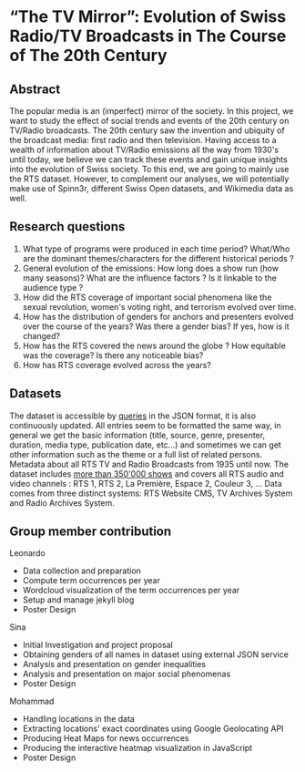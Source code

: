 # “The TV Mirror”: Evolution of Swiss Radio/TV Broadcasts in The Course of The 20th Century

## Abstract
The popular media is an (imperfect) mirror of the society. In this project, we want to study the effect of social trends and events of the 20th century on TV/Radio broadcasts. The 20th century saw the invention and ubiquity of the broadcast media: first radio and then television. Having access to a wealth of information about TV/Radio emissions all the way from 1930's until today, we believe we can track these events and gain unique insights into the evolution of Swiss society. To this end, we are going to mainly use the RTS dataset. However, to complement our analyses, we will potentially make use of Spinn3r, different Swiss Open datasets, and Wikimedia data as well.

## Research questions

1. What type of programs were produced in each time period? What/Who are the dominant themes/characters for the different historical periods ?
2. General evolution of the emissions: How long does a show run (how many seasons)? What are the influence factors ? Is it linkable to the audience type ?
3. How did the RTS coverage of important social phenomena like the sexual revolution, women's voting right, and terrorism evolved over time.
4. How has the distribution of genders for anchors and presenters evolved over the course of the years? Was there a gender bias? If yes, how is it changed?
5. How has the RTS covered the news around the globe ? How equitable was the coverage? Is there any noticeable bias?
6. How has RTS coverage evolved across the years?

## Datasets

The dataset is accessible by [queries](https://api.srgssr.ch/rts-archives-public-api/apis/get/archives) in the JSON format, it is also continuously updated. All entries seem to be formatted the same way, in general we get the basic information (title, source, genre, presenter, duration, media type, publication date, etc...) and sometimes we can get other information such as the theme or a full list of related persons. Metadata about all RTS TV and Radio Broadcasts from 1935 until now. The dataset includes [more than 350'000 shows](https://opendata.swiss/en/dataset/rts-tv-and-radio-broadcasts) and covers all RTS audio and video channels : RTS 1, RTS 2, La Première, Espace 2, Couleur 3, … Data comes from three distinct systems: RTS Website CMS, TV Archives System and Radio Archives System.


## Group member contribution
Leonardo
- Data collection and preparation
- Compute term occurrences per year
- Wordcloud visualization of the term occurrences per year
- Setup and manage jekyll blog
- Poster Design


Sina
- Initial Investigation and project proposal
- Obtaining genders of all names in dataset using external JSON service
- Analysis and presentation on gender inequalities
- Analysis and presentation on major social phenomenas
- Poster Design


Mohammad
- Handling locations in the data
- Extracting locations' exact coordinates using Google Geolocating API
- Producing Heat Maps for news occurrences
- Producing the interactive heatmap visualization in JavaScript
- Poster Design
